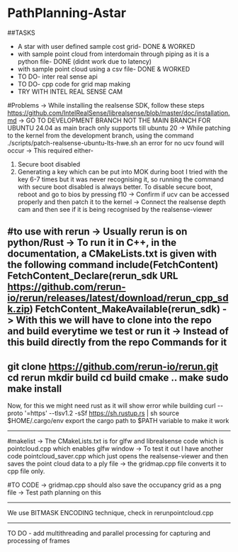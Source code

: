 # PathPlanning-Astar

##TASKS
- A star with user defined sample cost grid- DONE & WORKED
- with sample point cloud from interdomain through piping as it is a python file- DONE (didnt work due to latency)
- with sample point cloud using a csv file-  DONE & WORKED
- TO DO- inter real sense api
- TO DO- cpp code for grid map making
- TRY WITH INTEL REAL SENSE CAM

#Problems
-> While installing the realsense SDK, follow these steps https://github.com/IntelRealSense/librealsense/blob/master/doc/installation.md
-> GO TO DEVELOPMENT BRANCH NOT THE MAIN BRANCH FOR UBUNTU 24.04 as main brach only supports till ubuntu 20
-> While patching to the kernel from the development branch, using the command ./scripts/patch-realsense-ubuntu-lts-hwe.sh an error for no ucv found will occur
-> This required either-
   1. Secure boot disabled
   2. Generating a key which can be put into MOK during boot
I tried with the key 6-7 times but it was never recognising it, so running the command with secure boot disabled is always better.
To disable secure boot, reboot and go to bios by pressing f10
-> Confirm if ucv can be accessed properly and then patch it to the kernel
-> Connect the realsense depth cam and then see if it is being recognised by the realsense-viewer

#to use with rerun
-> Usually rerun is on python/Rust
-> To run it in C++, in the documentation, a CMakeLists.txt is given with the following command
include(FetchContent)
FetchContent_Declare(rerun_sdk URL
    https://github.com/rerun-io/rerun/releases/latest/download/rerun_cpp_sdk.zip)
FetchContent_MakeAvailable(rerun_sdk)
-> With this we will have to clone into the repo and build everytime we test or run it
-> Instead of this build directly from the repo 
Commands for it
-------------
git clone https://github.com/rerun-io/rerun.git
cd rerun
mkdir build
cd build
cmake ..
make
sudo make install
-----------

Now, for this we might need rust as it will show error while building
curl --proto '=https' --tlsv1.2 -sSf https://sh.rustup.rs | sh
source $HOME/.cargo/env
export the cargo path to $PATH variable to make it work

--------
#makelist
-> The CMakeLists.txt is for glfw and librealsense code which is pointcloud.cpp which enables glfw window
-> To test it out I have another code pointcloud_saver.cpp which just opens the realsense-viewer and then saves the point cloud data to a ply file 
-> the gridmap.cpp file converts it to cpp file only. 

#TO CODE
-> gridmap.cpp should also save the occupancy grid as a png file
-> Test path planning on this

_________________

We use BITMASK ENCODING technique, check in rerunpointcloud.cpp

---------------------
TO DO -
add multithreading and parallel processing for capturing and processing of frames

